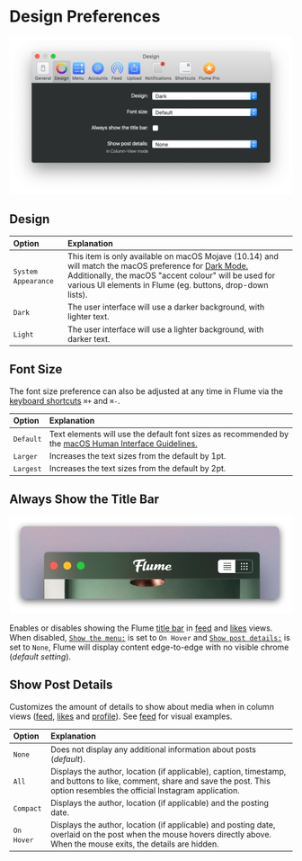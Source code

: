 # Design Preferences

![](../.gitbook/assets/design.png)

## Design

| Option | Explanation |
| :--- | :--- |
| `System Appearance` | This item is only available on macOS Mojave \(10.14\) and will match the macOS preference for [Dark Mode.](https://support.apple.com/en-us/HT208976) Additionally, the macOS "accent colour" will be used for various UI elements in Flume \(eg. buttons, drop-down lists\). |
| `Dark` | The user interface will use a darker background, with lighter text. |
| `Light` | The user interface will use a lighter background, with darker text. |

## Font Size

The font size preference can also be adjusted at any time in Flume via the [keyboard shortcuts](../misc/keyboard-shortcuts.md) `⌘+` and `⌘-`.

| Option | Explanation |
| :--- | :--- |
| `Default` | Text elements will use the default font sizes as recommended by the [macOS Human Interface Guidelines.](https://developer.apple.com/library/content/documentation/UserExperience/Conceptual/OSXHIGuidelines/index.html) |
| `Larger` | Increases the text sizes from the default by 1pt. |
| `Largest` | Increases the text sizes from the default by 2pt. |

## Always Show the Title Bar

![](../.gitbook/assets/titlebar.png)

Enables or disables showing the Flume [title bar](../misc/glossary.md#title-bar) in [feed](../views/feed.md) and [likes](../views/likes.md) views. When disabled, [`Show the menu:`](design.md#show-the-menu) is set to `On Hover` and [`Show post details:`](design.md#show-media-details) is set to `None`, Flume will display content edge-to-edge with no visible chrome \(_default setting_\).

## Show Post Details

Customizes the amount of details to show about media when in column views \([feed](../views/feed.md), [likes](../views/likes.md) and [profile](../views/profile/)\). See [feed](../views/feed.md) for visual examples.

| Option | Explanation |
| :--- | :--- |
| `None` | Does not display any additional information about posts \(_default_\). |
| `All` | Displays the author, location \(if applicable\), caption, timestamp, and buttons to like, comment, share and save the post. This option resembles the official Instagram application. |
| `Compact` | Displays the author, location \(if applicable\) and the posting date. |
| `On Hover` | Displays the author, location \(if applicable\) and posting date, overlaid on the post when the mouse hovers directly above. When the mouse exits, the details are hidden. |

